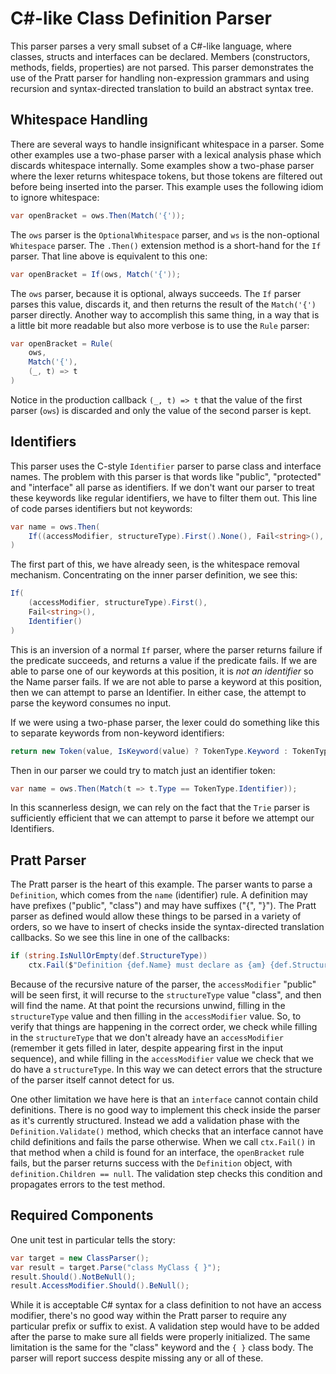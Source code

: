 ﻿# C#-like Class Definition Parser

This parser parses a very small subset of a C#-like language, where classes, structs and interfaces can be declared. Members (constructors, methods, fields, properties) are not parsed. This parser demonstrates the use of the Pratt parser for handling non-expression grammars and using recursion and syntax-directed translation to build an abstract syntax tree.

## Whitespace Handling

There are several ways to handle insignificant whitespace in a parser. Some other examples use a two-phase parser with a lexical analysis phase which discards whitespace internally. Some examples show a two-phase parser where the lexer returns whitespace tokens, but those tokens are filtered out before being inserted into the parser. This example uses the following idiom to ignore whitespace:

```csharp
var openBracket = ows.Then(Match('{'));
```

The `ows` parser is the `OptionalWhitespace` parser, and `ws` is the non-optional `Whitespace` parser. The `.Then()` extension method is a short-hand for the `If` parser. That line above is equivalent to this one:

```csharp
var openBracket = If(ows, Match('{'));
```

The `ows` parser, because it is optional, always succeeds. The `If` parser parses this value, discards it, and then returns the result of the `Match('{')` parser directly. Another way to accomplish this same thing, in a way that is a little bit more readable but also more verbose is to use the `Rule` parser:

```csharp
var openBracket = Rule(
    ows,
    Match('{'),
    (_, t) => t
)
```

Notice in the production callback `(_, t) => t` that the value of the first parser (`ows`) is discarded and only the value of the second parser is kept.

## Identifiers

This parser uses the C-style `Identifier` parser to parse class and interface names. The problem with this parser is that words like "public", "protected" and "interface" all parse as identifiers. If we don't want our parser to treat these keywords like regular identifiers, we have to filter them out. This line of code parses identifiers but not keywords:

```csharp
var name = ows.Then(
    If((accessModifier, structureType).First().None(), Fail<string>(), Identifier())
)
```

The first part of this, we have already seen, is the whitespace removal mechanism. Concentrating on the inner parser definition, we see this:

```csharp
If(
    (accessModifier, structureType).First(), 
    Fail<string>(), 
    Identifier()
)
```

This is an inversion of a normal `If` parser, where the parser returns failure if the predicate succeeds, and returns a value if the predicate fails. If we are able to parse one of our keywords at this position, it is *not an identifier* so the Name parser fails. If we are not able to parse a keyword at this position, then we can attempt to parse an Identifier. In either case, the attempt to parse the keyword consumes no input.

If we were using a two-phase parser, the lexer could do something like this to separate keywords from non-keyword identifiers:

```csharp
return new Token(value, IsKeyword(value) ? TokenType.Keyword : TokenType.Identifier);
```

Then in our parser we could try to match just an identifier token:

```csharp
var name = ows.Then(Match(t => t.Type == TokenType.Identifier));
```

In this scannerless design, we can rely on the fact that the `Trie` parser is sufficiently efficient that we can attempt to parse it before we attempt our Identifiers.

## Pratt Parser

The Pratt parser is the heart of this example. The parser wants to parse a `Definition`, which comes from the `name` (identifier) rule. A definition may have prefixes ("public", "class") and may have suffixes ("{", "}"). The Pratt parser as defined would allow these things to be parsed in a variety of orders, so we have to insert of checks inside the syntax-directed translation callbacks. So we see this line in one of the callbacks:

```csharp
if (string.IsNullOrEmpty(def.StructureType))
    ctx.Fail($"Definition {def.Name} must declare as {am} {def.StructureType}, not the other way around");
```

Because of the recursive nature of the parser, the `accessModifier` "public" will be seen first, it will recurse to the `structureType` value "class", and then will find the name. At that point the recursions unwind, filling in the `structureType` value and then filling in the `accessModifier` value. So, to verify that things are happening in the correct order, we check while filling in the `structureType` that we don't already have an `accessModifier` (remember it gets filled in later, despite appearing first in the input sequence), and while filling in the `accessModifier` value we check that we do have a `structureType`. In this way we can detect errors that the structure of the parser itself cannot detect for us.

One other limitation we have here is that an `interface` cannot contain child definitions. There is no good way to implement this check inside the parser as it's currently structured. Instead we add a validation phase with the `Definition.Validate()` method, which checks that an interface cannot have child definitions and fails the parse otherwise. When we call `ctx.Fail()` in that method when a child is found for an interface, the `openBracket` rule fails, but the parser returns success with the `Definition` object, with `definition.Children == null`. The validation step checks this condition and propagates errors to the test method.

## Required Components

One unit test in particular tells the story:

```csharp
var target = new ClassParser();
var result = target.Parse("class MyClass { }");
result.Should().NotBeNull();
result.AccessModifier.Should().BeNull();
```

While it is acceptable C# syntax for a class definition to not have an access modifier, there's no good way within the Pratt parser to require any particular prefix or suffix to exist. A validation step would have to be added after the parse to make sure all fields were properly initialized. The same limitation is the same for the "class" keyword and the `{ }` class body. The parser will report success despite missing any or all of these.